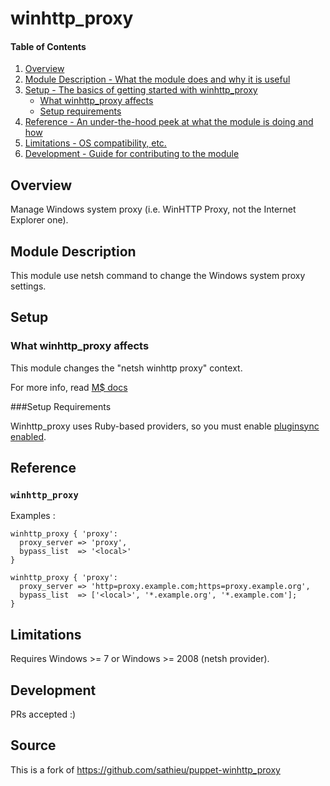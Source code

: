 # winhttp_proxy

#### Table of Contents

1. [Overview](#overview)
2. [Module Description - What the module does and why it is useful](#module-description)
3. [Setup - The basics of getting started with winhttp_proxy](#setup)
    * [What winhttp_proxy affects](#what-winhttp_proxy-affects)
    * [Setup requirements](#setup-requirements)
4. [Reference - An under-the-hood peek at what the module is doing and how](#reference)
5. [Limitations - OS compatibility, etc.](#limitations)
6. [Development - Guide for contributing to the module](#development)

## Overview

Manage Windows system proxy (i.e. WinHTTP Proxy, not the Internet Explorer one).

## Module Description

This module use netsh command to change the Windows system proxy settings.

## Setup

### What winhttp_proxy affects

This module changes the "netsh winhttp proxy" context.

For more info, read [M$ docs](http://technet.microsoft.com/en-us/library/cc731131#BKMK_5)

###Setup Requirements

Winhttp_proxy uses Ruby-based providers, so you must enable [pluginsync enabled](http://docs.puppetlabs.com/guides/plugins_in_modules.html#enabling-pluginsync).

## Reference

### `winhttp_proxy`

Examples :

```puppet
winhttp_proxy { 'proxy':
  proxy_server => 'proxy',
  bypass_list  => '<local>'
}

winhttp_proxy { 'proxy':
  proxy_server => 'http=proxy.example.com;https=proxy.example.org',
  bypass_list  => ['<local>', '*.example.org', '*.example.com'];
}
```

## Limitations

Requires Windows >= 7 or Windows >= 2008 (netsh provider).

## Development

PRs accepted :)

## Source
This is a fork of https://github.com/sathieu/puppet-winhttp_proxy

